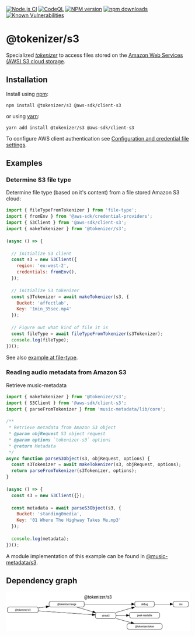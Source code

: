 [![Node.js CI](https://github.com/Borewit/tokenizer-s3/actions/workflows/nodejs-ci.yml/badge.svg?branch=master)](https://github.com/Borewit/tokenizer-s3/actions/workflows/nodejs-ci.yml)
[![CodeQL](https://github.com/Borewit/tokenizer-s3/actions/workflows/github-code-scanning/codeql/badge.svg?branch=master)](https://github.com/Borewit/tokenizer-s3/actions/workflows/github-code-scanning/codeql)
[![NPM version](https://img.shields.io/npm/v/@tokenizer/s3.svg)](https://npmjs.org/package/@tokenizer/s3)
[![npm downloads](https://img.shields.io/npm/dm/@tokenizer/s3.svg)](https://npmcharts.com/compare/@tokenizer/s3,@tokenizer/range,streaming-http-token-reader?start=300)
[![Known Vulnerabilities](https://snyk.io/test/github/Borewit/tokenizer-s3/badge.svg?targetFile=package.json)](https://snyk.io/test/github/Borewit/tokenizer-s3?targetFile=package.json)

# @tokenizer/s3
Specialized [_tokenizer_](https://github.com/Borewit/strtok3#tokenizer) to access files stored on the  [Amazon Web Services (AWS) S3 cloud storage](https://docs.aws.amazon.com/AmazonS3/latest/dev/Welcome.html).

## Installation

Install using [npm](https://www.npmjs.com/get-npm):
```shell script
npm install @tokenizer/s3 @aws-sdk/client-s3
```

or using [yarn](https://yarnpkg.com/):
```shell script
yarn add install @tokenizer/s3 @aws-sdk/client-s3
```

To configure AWS client authentication see [Configuration and credential file settings](https://docs.aws.amazon.com/cli/latest/userguide/cli-configure-files.html).

## Examples

### Determine S3 file type

Determine file type (based on it's content) from a file stored Amazon S3 cloud:
```js
import { fileTypeFromTokenizer } from 'file-type';
import { fromEnv } from '@aws-sdk/credential-providers';
import { S3Client } from '@aws-sdk/client-s3';
import { makeTokenizer } from '@tokenizer/s3';

(async () => {

  // Initialize S3 client
  const s3 = new S3Client({
    region: 'eu-west-2',
    credentials: fromEnv(),
  });

  // Initialize S3 tokenizer
  const s3Tokenizer = await makeTokenizer(s3, {
    Bucket: 'affectlab',
    Key: '1min_35sec.mp4'
  });

  // Figure out what kind of file it is
  const fileType = await fileTypeFromTokenizer(s3Tokenizer);
  console.log(fileType);
})();
```

See also [example at file-type](https://github.com/sindresorhus/file-type#filetypefromtokenizertokenizer).

### Reading audio metadata from Amazon S3 

Retrieve music-metadata 
```js
import { makeTokenizer } from '@tokenizer/s3';
import { S3Client } from '@aws-sdk/client-s3';
import { parseFromTokenizer } from 'music-metadata/lib/core';

/**
 * Retrieve metadata from Amazon S3 object
 * @param objRequest S3 object request
 * @param options `tokenizer-s3` options
 * @return Metadata
 */
async function parseS3Object(s3, objRequest, options) {
  const s3Tokenizer = await makeTokenizer(s3, objRequest, options);
  return parseFromTokenizer(s3Tokenizer, options);
}

(async () => {
  const s3 = new S3Client({});

  const metadata = await parseS3Object(s3, {
    Bucket: 'standing0media',
    Key: '01 Where The Highway Takes Me.mp3'
  });

  console.log(metadata);
})();
```

A module implementation of this example can be found in [@music-metadata/s3](https://github.com/Borewit/music-metadata-s3).

## Dependency graph

![dependency graph](doc/dependency.svg)
